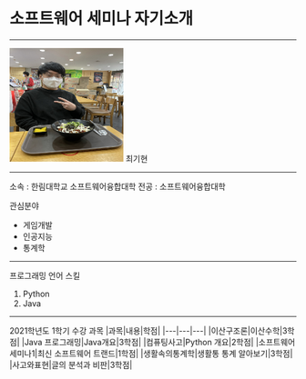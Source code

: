 # 소프트웨어 세미나 자기소개
---
<img src=ckh.jpeg height=200 width=200>
최기현

---

소속 : 한림대학교 소프트웨어융합대학
전공 : 소프트웨어융합대학

관심분야
* 게임개발
* 인공지능
* 통계학

---

프로그래밍 언어 스킬
1. Python
2. Java

---

2021학년도 1학기 수강 과목
|과목|내용|학점|
|---|---|---|
|이산구조론|이산수학|3학점|
|Java 프로그래밍|Java개요|3학점|
|컴퓨팅사고|Python 개요|2학점|
|소프트웨어세미나1|최신 소프트웨어 트랜드|1학점|
|생활속의통계학|생활통 통계 알아보기|3학점|
|사고와표현|글의 분석과 비판|3학점|
